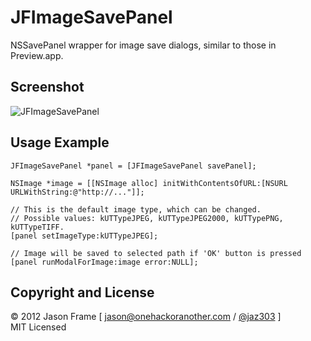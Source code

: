 # JFImageSavePanel

NSSavePanel wrapper for image save dialogs, similar to those in Preview.app.

## Screenshot

![JFImageSavePanel](https://github.com/sebj/JFImageSavePanel/raw/master/screenshot.png)

## Usage Example

    JFImageSavePanel *panel = [JFImageSavePanel savePanel];
    
    NSImage *image = [[NSImage alloc] initWithContentsOfURL:[NSURL URLWithString:@"http://..."]];
    
    // This is the default image type, which can be changed.
    // Possible values: kUTTypeJPEG, kUTTypeJPEG2000, kUTTypePNG, kUTTypeTIFF.
    [panel setImageType:kUTTypeJPEG];
    
    // Image will be saved to selected path if 'OK' button is pressed
    [panel runModalForImage:image error:NULL];

## Copyright and License

&copy; 2012 Jason Frame [ [jason@onehackoranother.com](mailto:jason@onehackoranother.com) / [@jaz303](http://twitter.com/jaz303) ]  
MIT Licensed